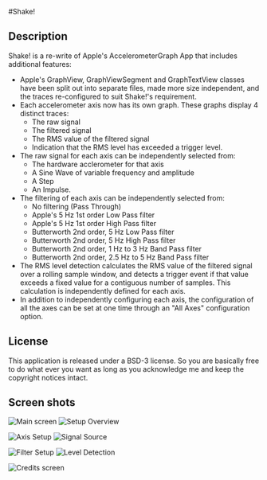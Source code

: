 #Shake!

## Description

Shake! is a re-write of Apple's AccelerometerGraph App that includes additional features:

* Apple's GraphView, GraphViewSegment and GraphTextView classes have been split out into separate files, made more size independent, and the traces re-configured to suit Shake!'s requirement.
* Each accelerometer axis now has its own graph.  These graphs display 4 distinct traces:
  * The raw signal
  * The filtered signal
  * The RMS value of the filtered signal
  * Indication that the RMS level has exceeded a trigger level.
* The raw signal for each axis can be independently selected from:
  * The hardware acclerometer for that axis
  * A Sine Wave of variable frequency and amplitude
  * A Step
  * An Impulse.
* The filtering of each axis can be independently selected from:
  * No filtering (Pass Through)
  * Apple's 5 Hz 1st order Low Pass filter
  * Apple's 5 Hz 1st order High Pass filter
  * Butterworth 2nd order, 5 Hz Low Pass filter
  * Butterworth 2nd order, 5 Hz High Pass filter
  * Butterworth 2nd order, 1 Hz to 3 Hz Band Pass filter
  * Butterworth 2nd order, 2.5 Hz to 5 Hz Band Pass filter
* The RMS level detection calculates the RMS value of the filtered signal over a rolling sample window, and detects a trigger event if that value exceeds a fixed value for a contiguous number of samples.  This calculation is independently defined for each axis.
* In addition to independently configuring each axis, the configuration of all the axes can be set at one time through an "All Axes" configuration option.

## License

This application is released under a BSD-3 license. So you are basically free to do what ever you want as long as you acknowledge me and keep the copyright notices intact. 

## Screen shots

![Main screen](http://github.com/JoalahDesigns/Shake/raw/master/Shake_1_Main.png) ![Setup Overview](http://github.com/JoalahDesigns/Shake/raw/master/Shake_2_Setup.png)

![Axis Setup](http://github.com/JoalahDesigns/Shake/raw/master/Shake_3_Setup.png) ![Signal Source](http://github.com/JoalahDesigns/Shake/raw/master/Shake_4_Setup.png)

![Filter Setup](http://github.com/JoalahDesigns/Shake/raw/master/Shake_5_Setup.png) ![Level Detection](http://github.com/JoalahDesigns/Shake/raw/master/Shake_6_Setup.png)

![Credits screen](http://github.com/JoalahDesigns/Shake/raw/master/Shake_7_Credits.png)

